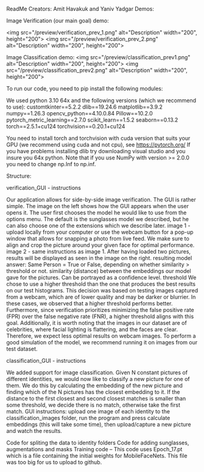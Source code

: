 ReadMe
Creators: Amit Havakuk and Yaniv Yadgar
Demos:

Image Verification (our main goal) demo:

<img src="/preview/verification_prev_1.png" alt="Description" width="200", height="200"> <img src="/preview/verification_prev_2.png" alt="Description" width="200", height="200">

Image Classification demo:
<img src="/preview/classification_prev1.png" alt="Description" width="200", height="200"> <img src="/preview/classification_prev2.png" alt="Description" width="200", height="200">


To run our code, you need to pip install the following modules:

We used python 3.10 64x and the following versions (which we recommend to use):
customtkinter==5.2.2
dlib==19.24.6
matplotlib==3.9.2
numpy==1.26.3
opencv_python==4.10.0.84
Pillow==10.2.0
pytorch_metric_learning==2.7.0
scikit_learn==1.5.2
seaborn==0.13.2
torch==2.5.1+cu124
torchvision==0.20.1+cu124


You need to install torch and torchvision with cuda version that suits your GPU (we recommend using cuda and not cpu), see https://pytorch.org/
If you have problems installing dlib try downloading visual studio and you insure you 64x python. Note that if you use NumPy with version >= 2.0.0 you need to change np.Inf to np.inf. 


Structure:


verification_GUI - instructions

Our application allows for side-by-side image verification.
The GUI is rather simple. The image on the left shows how the GUI appears when the user opens it.
The user first chooses the model he would like to use from the options menu. The default is the sunglasses model we described, but he can also choose one of the extensions which we describe later.
image 1 - upload locally from your computer or use the webcam button for a pop-up window that allows for snapping a photo from live feed. We make sure to align and crop the picture around your given face for optimal performance.
image 2 - same instructions as image 1.
After having loaded two pictures, results will be displayed as seen in the image on the right.
resulting model answer: Same Person = True or False, depending on whether similarity > threshold or not.
similarity (distance) between the embeddings our model gave for the pictures. Can be portrayed as a confidence level.
threshold We chose to use a higher threshold than the one that produces the best results on our test histograms. This decision was based on testing images captured from a webcam, which are of lower quality and may be darker or blurrier. In these cases, we observed that a higher threshold performs better. Furthermore, since verification prioritizes minimizing the false positive rate (FPR) over the false negative rate (FNR), a higher threshold aligns with this goal. Additionally, it is worth noting that the images in our dataset are of celebrities, where facial lighting is flattering, and the faces are clear. Therefore, we expect less optimal results on webcam images. To perform a good simulation of the model, we recommend running it on images from our test dataset.


classification_GUI - instructions

We added support for image classification. Given N constant pictures of different identities, we would now like to classify a new picture for one of them. We do this by calculating the embedding of the new picture and finding which of the N pictures has the closest embedding to it. If the distance to the first closest and second closest matches is smaller than some threshold, we decide there is no match, otherwise take the first match. GUI instructions: upload one image of each identity to the classification_images folder, run the program and press calculate embeddings (this will take some time), then upload/capture a new picture and watch the results.


Code for spliting the data to identity folders
Code for adding sunglasses, augmentations and masks
Training code – This code uses Epoch_17.pt which is a file containing the initial weights for MobileFaceNets. This file was too big for us to upload to github.

